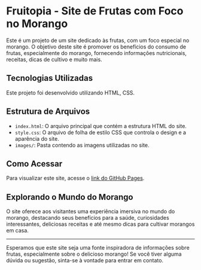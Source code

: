 # Fruitopia - Site de Frutas com Foco no Morango

Este é um projeto de um site dedicado às frutas, com um foco especial no morango. O objetivo deste site é promover os benefícios do consumo de frutas, especialmente do morango, fornecendo informações nutricionais, receitas, dicas de cultivo e muito mais.

## Tecnologias Utilizadas

Este projeto foi desenvolvido utilizando HTML, CSS.

## Estrutura de Arquivos

- `index.html`: O arquivo principal que contém a estrutura HTML do site.
- `style.css`: O arquivo de folha de estilo CSS que controla o design e a aparência do site.
- `images/`: Pasta contendo as imagens utilizadas no site.

## Como Acessar

Para visualizar este site, acesse o [link do GitHub Pages](#).

## Explorando o Mundo do Morango

O site oferece aos visitantes uma experiência imersiva no mundo do morango, destacando seus benefícios para a saúde, curiosidades interessantes, deliciosas receitas e até mesmo dicas para cultivar morangos em casa.

---

Esperamos que este site seja uma fonte inspiradora de informações sobre frutas, especialmente sobre o delicioso morango! Se você tiver alguma dúvida ou sugestão, sinta-se à vontade para entrar em contato.
